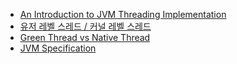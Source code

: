 

- [An Introduction to JVM Threading Implementation](https://www.developer.com/design/an-introduction-to-jvm-threading-implementation/)
- [유저 레벨 스레드 / 커널 레벨 스레드](https://genesis8.tistory.com/242)
- [Green Thread vs Native Thread](https://perfectacle.github.io/2019/03/10/green-thread-vs-native-thread/)
- [JVM Specification](https://docs.oracle.com/javase/specs/index.html)